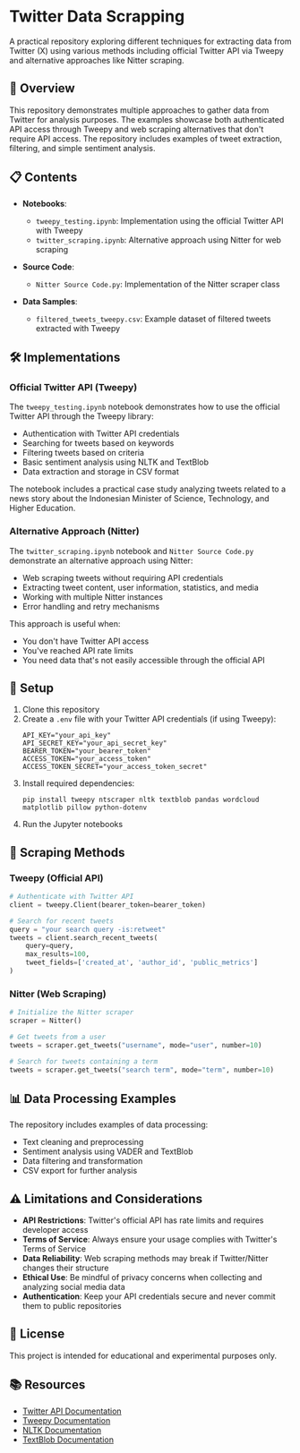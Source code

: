 # Twitter Data Scrapping

A practical repository exploring different techniques for extracting data from Twitter (X) using various methods including official Twitter API via Tweepy and alternative approaches like Nitter scraping.

## 🚀 Overview

This repository demonstrates multiple approaches to gather data from Twitter for analysis purposes. The examples showcase both authenticated API access through Tweepy and web scraping alternatives that don't require API access. The repository includes examples of tweet extraction, filtering, and simple sentiment analysis.

## 📋 Contents

- **Notebooks**:

  - `tweepy_testing.ipynb`: Implementation using the official Twitter API with Tweepy
  - `twitter_scraping.ipynb`: Alternative approach using Nitter for web scraping
- **Source Code**:

  - `Nitter Source Code.py`: Implementation of the Nitter scraper class
- **Data Samples**:

  - `filtered_tweets_tweepy.csv`: Example dataset of filtered tweets extracted with Tweepy

## 🛠️ Implementations

### Official Twitter API (Tweepy)

The `tweepy_testing.ipynb` notebook demonstrates how to use the official Twitter API through the Tweepy library:

- Authentication with Twitter API credentials
- Searching for tweets based on keywords
- Filtering tweets based on criteria
- Basic sentiment analysis using NLTK and TextBlob
- Data extraction and storage in CSV format

The notebook includes a practical case study analyzing tweets related to a news story about the Indonesian Minister of Science, Technology, and Higher Education.

### Alternative Approach (Nitter)

The `twitter_scraping.ipynb` notebook and `Nitter Source Code.py` demonstrate an alternative approach using Nitter:

- Web scraping tweets without requiring API credentials
- Extracting tweet content, user information, statistics, and media
- Working with multiple Nitter instances
- Error handling and retry mechanisms

This approach is useful when:

- You don't have Twitter API access
- You've reached API rate limits
- You need data that's not easily accessible through the official API

## 🔧 Setup

1. Clone this repository
2. Create a `.env` file with your Twitter API credentials (if using Tweepy):
   ```
   API_KEY="your_api_key"
   API_SECRET_KEY="your_api_secret_key"
   BEARER_TOKEN="your_bearer_token"
   ACCESS_TOKEN="your_access_token"
   ACCESS_TOKEN_SECRET="your_access_token_secret"
   ```
3. Install required dependencies:
   ```
   pip install tweepy ntscraper nltk textblob pandas wordcloud matplotlib pillow python-dotenv
   ```
4. Run the Jupyter notebooks

## 🧪 Scraping Methods

### Tweepy (Official API)

```python
# Authenticate with Twitter API
client = tweepy.Client(bearer_token=bearer_token)

# Search for recent tweets
query = "your search query -is:retweet"
tweets = client.search_recent_tweets(
    query=query,
    max_results=100,
    tweet_fields=['created_at', 'author_id', 'public_metrics']
)
```

### Nitter (Web Scraping)

```python
# Initialize the Nitter scraper
scraper = Nitter()

# Get tweets from a user
tweets = scraper.get_tweets("username", mode="user", number=10)

# Search for tweets containing a term
tweets = scraper.get_tweets("search term", mode="term", number=10)
```

## 📊 Data Processing Examples

The repository includes examples of data processing:

- Text cleaning and preprocessing
- Sentiment analysis using VADER and TextBlob
- Data filtering and transformation
- CSV export for further analysis

## ⚠️ Limitations and Considerations

- **API Restrictions**: Twitter's official API has rate limits and requires developer access
- **Terms of Service**: Always ensure your usage complies with Twitter's Terms of Service
- **Data Reliability**: Web scraping methods may break if Twitter/Nitter changes their structure
- **Ethical Use**: Be mindful of privacy concerns when collecting and analyzing social media data
- **Authentication**: Keep your API credentials secure and never commit them to public repositories

## 📝 License

This project is intended for educational and experimental purposes only.

## 📚 Resources

- [Twitter API Documentation](https://developer.twitter.com/en/docs)
- [Tweepy Documentation](https://docs.tweepy.org/)
- [NLTK Documentation](https://www.nltk.org/)
- [TextBlob Documentation](https://textblob.readthedocs.io/)
